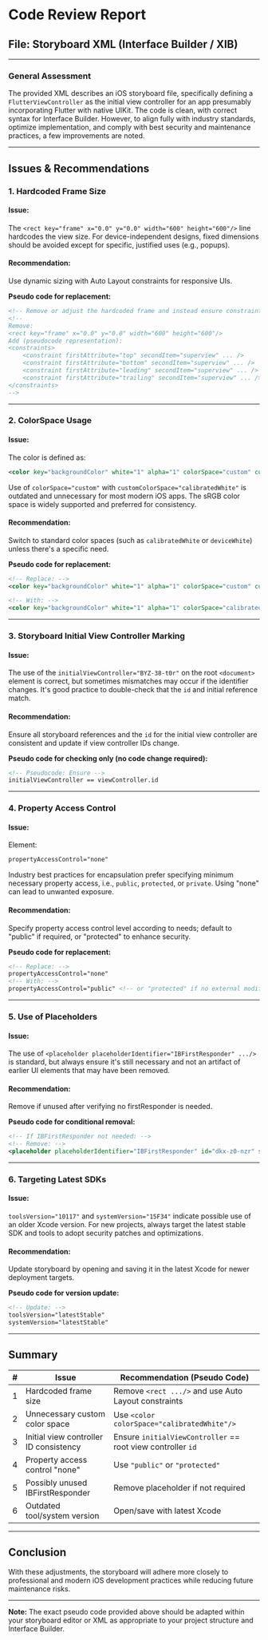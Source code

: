# Code Review Report

## File: Storyboard XML (Interface Builder / XIB)

---

### **General Assessment**

The provided XML describes an iOS storyboard file, specifically defining a `FlutterViewController` as the initial view controller for an app presumably incorporating Flutter with native UIKit. The code is clean, with correct syntax for Interface Builder. However, to align fully with industry standards, optimize implementation, and comply with best security and maintenance practices, a few improvements are noted.

---

## **Issues & Recommendations**

### 1. **Hardcoded Frame Size**
#### **Issue:**  
The `<rect key="frame" x="0.0" y="0.0" width="600" height="600"/>` line hardcodes the view size. For device-independent designs, fixed dimensions should be avoided except for specific, justified uses (e.g., popups).

#### **Recommendation:**  
Use dynamic sizing with Auto Layout constraints for responsive UIs.

**Pseudo code for replacement:**
```xml
<!-- Remove or adjust the hardcoded frame and instead ensure constraints are set via Interface Builder or code -->
<!-- 
Remove:
<rect key="frame" x="0.0" y="0.0" width="600" height="600"/>
Add (pseudocode representation):
<constraints>
    <constraint firstAttribute="top" secondItem="superview" ... />
    <constraint firstAttribute="bottom" secondItem="superview" ... />
    <constraint firstAttribute="leading" secondItem="superview" ... />
    <constraint firstAttribute="trailing" secondItem="superview" ... />
</constraints>
-->
```

---

### 2. **ColorSpace Usage**
#### **Issue:**  
The color is defined as:
```xml
<color key="backgroundColor" white="1" alpha="1" colorSpace="custom" customColorSpace="calibratedWhite"/>
```
Use of `colorSpace="custom"` with `customColorSpace="calibratedWhite"` is outdated and unnecessary for most modern iOS apps. The sRGB color space is widely supported and preferred for consistency.

#### **Recommendation:**  
Switch to standard color spaces (such as `calibratedWhite` or `deviceWhite`) unless there's a specific need.

**Pseudo code for replacement:**
```xml
<!-- Replace: -->
<color key="backgroundColor" white="1" alpha="1" colorSpace="custom" customColorSpace="calibratedWhite"/>

<!-- With: -->
<color key="backgroundColor" white="1" alpha="1" colorSpace="calibratedWhite"/>
```

---

### 3. **Storyboard Initial View Controller Marking**
#### **Issue:**  
The use of the `initialViewController="BYZ-38-t0r"` on the root `<document>` element is correct, but sometimes mismatches may occur if the identifier changes. It's good practice to double-check that the `id` and initial reference match.

#### **Recommendation:**  
Ensure all storyboard references and the `id` for the initial view controller are consistent and update if view controller IDs change.

**Pseudo code for checking only (no code change required):**
```xml
<!-- Pseudocode: Ensure -->
initialViewController == viewController.id
```

---

### 4. **Property Access Control**
#### **Issue:**  
Element:
```xml
propertyAccessControl="none"
```
Industry best practices for encapsulation prefer specifying minimum necessary property access, i.e., `public`, `protected`, or `private`. Using "none" can lead to unwanted exposure.

#### **Recommendation:**  
Specify property access control level according to needs; default to "public" if required, or "protected" to enhance security.

**Pseudo code for replacement:**
```xml
<!-- Replace: -->
propertyAccessControl="none"
<!-- With: -->
propertyAccessControl="public" <!-- or "protected" if no external modification is needed -->
```

---

### 5. **Use of Placeholders**
#### **Issue:**  
The use of `<placeholder placeholderIdentifier="IBFirstResponder" .../>` is standard, but always ensure it's still necessary and not an artifact of earlier UI elements that may have been removed.

#### **Recommendation:**  
Remove if unused after verifying no firstResponder is needed.

**Pseudo code for conditional removal:**
```xml
<!-- If IBFirstResponder not needed: -->
<!-- Remove: -->
<placeholder placeholderIdentifier="IBFirstResponder" id="dkx-z0-nzr" sceneMemberID="firstResponder"/>
```

---

### 6. **Targeting Latest SDKs**
#### **Issue:**  
`toolsVersion="10117"` and `systemVersion="15F34"` indicate possible use of an older Xcode version. For new projects, always target the latest stable SDK and tools to adopt security patches and optimizations.

#### **Recommendation:**  
Update storyboard by opening and saving it in the latest Xcode for newer deployment targets.

**Pseudo code for version update:**
```xml
<!-- Update: -->
toolsVersion="latestStable"
systemVersion="latestStable"
```

---

## **Summary**

| #  | Issue                                  | Recommendation (Pseudo Code)                                |
|----|----------------------------------------|-------------------------------------------------------------|
| 1  | Hardcoded frame size                   | Remove `<rect .../>` and use Auto Layout constraints        |
| 2  | Unnecessary custom color space         | Use `<color colorSpace="calibratedWhite"/>`                 |
| 3  | Initial view controller ID consistency | Ensure `initialViewController` == root view controller `id` |
| 4  | Property access control "none"         | Use `"public"` or `"protected"`                             |
| 5  | Possibly unused IBFirstResponder       | Remove placeholder if not required                          |
| 6  | Outdated tool/system version           | Open/save with latest Xcode                                 |

---

## **Conclusion**

With these adjustments, the storyboard will adhere more closely to professional and modern iOS development practices while reducing future maintenance risks.

---

**Note:** The exact pseudo code provided above should be adapted within your storyboard editor or XML as appropriate to your project structure and Interface Builder.